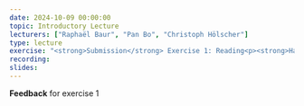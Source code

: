 ```yaml
---
date: 2024-10-09 00:00:00
topic: Introductory Lecture
lecturers: ["Raphaël Baur", "Pan Bo", "Christoph Hölscher"]
type: lecture
exercise: "<strong>Submission</strong> Exercise 1: Reading<p><strong>Handout</strong> Exercise 2.1: Installing Rhino and Grasshopper</p>"
recording:
slides:
---
```


**Feedback** for exercise 1